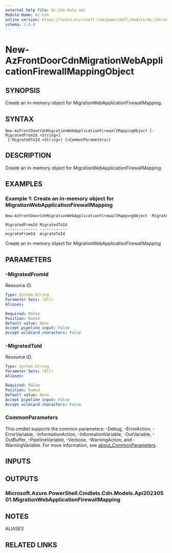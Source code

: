 ```yaml
---
external help file: Az.Cdn-help.xml
Module Name: Az.Cdn
online version: https://learn.microsoft.com/powershell/module/Az.Cdn/new-AzFrontDoorCdnMigrationWebApplicationFirewallMappingObject
schema: 2.0.0
---
```


# New-AzFrontDoorCdnMigrationWebApplicationFirewallMappingObject

## SYNOPSIS
Create an in-memory object for MigrationWebApplicationFirewallMapping.

## SYNTAX

```
New-AzFrontDoorCdnMigrationWebApplicationFirewallMappingObject [-MigratedFromId <String>]
 [-MigratedToId <String>] [<CommonParameters>]
```

## DESCRIPTION
Create an in-memory object for MigrationWebApplicationFirewallMapping.

## EXAMPLES

### Example 1: Create an in-memory object for MigrationWebApplicationFirewallMapping
```powershell
New-AzFrontDoorCdnMigrationWebApplicationFirewallMappingObject -MigratedFromId migrateFromId -MigratedToId migrateToId
```

```output
MigratedFromId MigratedToId
-------------- ------------
migrateFromId  migrateToId
```

Create an in-memory object for MigrationWebApplicationFirewallMapping

## PARAMETERS

### -MigratedFromId
Resource ID.

```yaml
Type: System.String
Parameter Sets: (All)
Aliases:

Required: False
Position: Named
Default value: None
Accept pipeline input: False
Accept wildcard characters: False
```

### -MigratedToId
Resource ID.

```yaml
Type: System.String
Parameter Sets: (All)
Aliases:

Required: False
Position: Named
Default value: None
Accept pipeline input: False
Accept wildcard characters: False
```

### CommonParameters
This cmdlet supports the common parameters: -Debug, -ErrorAction, -ErrorVariable, -InformationAction, -InformationVariable, -OutVariable, -OutBuffer, -PipelineVariable, -Verbose, -WarningAction, and -WarningVariable. For more information, see [about_CommonParameters](http://go.microsoft.com/fwlink/?LinkID=113216).

## INPUTS

## OUTPUTS

### Microsoft.Azure.PowerShell.Cmdlets.Cdn.Models.Api20230501.MigrationWebApplicationFirewallMapping

## NOTES

ALIASES

## RELATED LINKS
